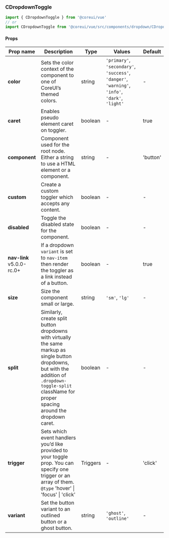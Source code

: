 ### CDropdownToggle

```jsx
import { CDropdownToggle } from '@coreui/vue'
// or
import CDropdownToggle from '@coreui/vue/src/components/dropdown/CDropdownToggle'
```

#### Props

| Prop name                                                           | Description                                                                                                                                                                                                   | Type     | Values                                                                                          | Default  |
| ------------------------------------------------------------------- | ------------------------------------------------------------------------------------------------------------------------------------------------------------------------------------------------------------- | -------- | ----------------------------------------------------------------------------------------------- | -------- |
| **color**                                                           | Sets the color context of the component to one of CoreUI’s themed colors.                                                                                                                                     | string   | `'primary'`, `'secondary'`, `'success'`, `'danger'`, `'warning'`, `'info'`, `'dark'`, `'light'` | -        |
| **caret**                                                           | Enables pseudo element caret on toggler.                                                                                                                                                                      | boolean  | -                                                                                               | true     |
| **component**                                                       | Component used for the root node. Either a string to use a HTML element or a component.                                                                                                                       | string   | -                                                                                               | 'button' |
| **custom**                                                          | Create a custom toggler which accepts any content.                                                                                                                                                            | boolean  | -                                                                                               | -        |
| **disabled**                                                        | Toggle the disabled state for the component.                                                                                                                                                                  | boolean  | -                                                                                               | -        |
| **nav-link** <br><div class="badge bg-primary">v5.0.0-rc.0+</div> | If a dropdown `variant` is set to `nav-item` then render the toggler as a link instead of a button.                                                                                                           | boolean  | -                                                                                               | true     |
| **size**                                                            | Size the component small or large.                                                                                                                                                                            | string   | `'sm'`, `'lg'`                                                                                  | -        |
| **split**                                                           | Similarly, create split button dropdowns with virtually the same markup as single button dropdowns, but with the addition of `.dropdown-toggle-split` className for proper spacing around the dropdown caret. | boolean  | -                                                                                               | -        |
| **trigger**                                                         | Sets which event handlers you’d like provided to your toggle prop. You can specify one trigger or an array of them.<br/>`@type` 'hover' \| 'focus' \| 'click'                                                 | Triggers | -                                                                                               | 'click'  |
| **variant**                                                         | Set the button variant to an outlined button or a ghost button.                                                                                                                                               | string   | `'ghost'`, `'outline'`                                                                          | -        |
